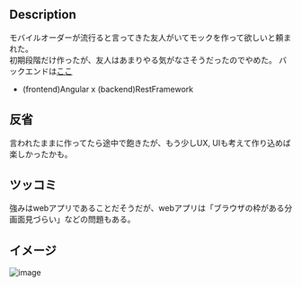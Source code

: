## Description
モバイルオーダーが流行ると言ってきた友人がいてモックを作って欲しいと頼まれた。  
初期段階だけ作ったが、友人はあまりやる気がなさそうだったのでやめた。
バックエンドは[ここ](https://github.com/shigekato/eatery_manage_backend)
* (frontend)Angular x (backend)RestFramework

## 反省
言われたままに作ってたら途中で飽きたが、もう少しUX, UIも考えて作り込めば楽しかったかも。

## ツッコミ
強みはwebアプリであることだそうだが、webアプリは「ブラウザの枠がある分画面見づらい」などの問題もある。

## イメージ
![image](https://user-images.githubusercontent.com/31150623/142143710-36b5a78e-2c9b-43a7-9f41-c28f710301b2.png)
